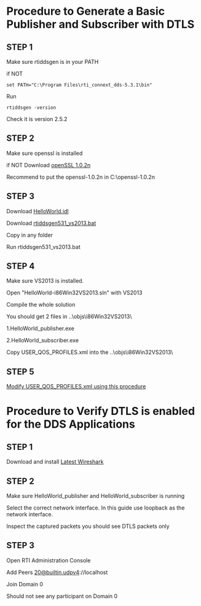 # Procedure to Generate a Basic Publisher and Subscriber with DTLS

## STEP 1
Make sure rtiddsgen is in your PATH

if NOT

```
set PATH="C:\Program Files\rti_connext_dds-5.3.1\bin"
```
  

Run
```
rtiddsgen -version
```
Check it is version 2.5.2

## STEP 2
Make sure openssl is installed

if NOT Download [openSSL 1.0.2n](https://github.com/chuachongmo/RTIDDS/tree/main/openssl-1.0.2n)

Recommend to put the openssl-1.0.2n in C:\openssl-1.0.2n


## STEP 3
Download [HelloWorld.idl](https://github.com/chuachongmo/RTIDDS/blob/main/DTLS%20Example/HelloWorld.idl)

Download [rtiddsgen531_vs2013.bat
](https://github.com/chuachongmo/RTIDDS/blob/main/DTLS%20Example/rtiddsgen531_vs2013.bat)

Copy in any folder

Run rtiddsgen531_vs2013.bat


## STEP 4
Make sure VS2013 is installed.

Open "HelloWorld-i86Win32VS2013.sln" with VS2013

Compile the whole solution

You should get 2 files in ..\objs\i86Win32VS2013\

1.HelloWorld_publisher.exe

2.HelloWorld_subscriber.exe

Copy USER_QOS_PROFILES.xml into the ..\objs\i86Win32VS2013\

## STEP 5

[Modify USER_QOS_PROFILES.xml using this procedure](https://github.com/chuachongmo/RTIDDS/blob/main/DDS_531/SecureDDS.md#procedure-to-create-a-rti-dds-application-with-dtls)

# Procedure to Verify DTLS is enabled for the DDS Applications

## STEP 1

Download and install [Latest Wireshark](https://www.wireshark.org/)

## STEP 2

Make sure HelloWorld_publisher and HelloWorld_subscriber is running

Select the correct network interface. In this guide use loopback as the network interface.

Inspect the captured packets you should see DTLS packets only

## STEP 3

Open RTI Administration Console

Add Peers 20@builtin.udpv4://localhost

Join Domain 0

Should not see any participant on Domain 0















